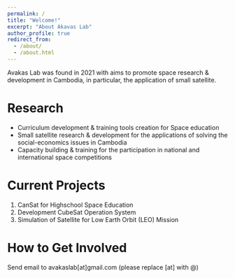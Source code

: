 ```yaml
---
permalink: /
title: "Welcome!"
excerpt: "About Akavas Lab"
author_profile: true
redirect_from: 
  - /about/
  - /about.html
---
```


Avakas Lab was found in 2021 with aims to promote space research & development in Cambodia, in particular, the application of small satellite.

Research
======
- Curriculum development & training tools creation for Space education
- Small satellite research & development for the applications of solving the social-economics issues in Cambodia
- Capacity building & training for the participation in national and international space competitions

Current Projects
======
1. CanSat for Highschool Space Education
2. Development CubeSat Operation System
3. Simulation of Satellite for Low Earth Orbit (LEO) Mission

How to Get Involved
======
Send email to avakaslab[at]gmail.com (please replace [at] with @)





